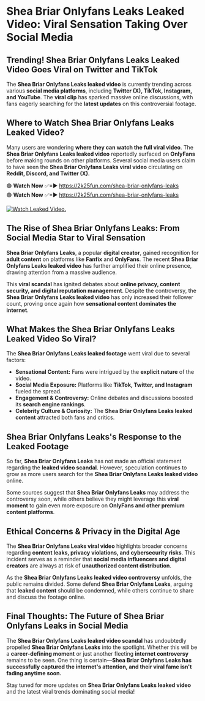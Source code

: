# Shea Briar Onlyfans Leaks Leaked Video: Viral Sensation Taking Over Social Media

## **Trending! Shea Briar Onlyfans Leaks Leaked Video Goes Viral on Twitter and TikTok**
The **Shea Briar Onlyfans Leaks leaked video** is currently trending across various **social media platforms**, including **Twitter (X), TikTok, Instagram, and YouTube**. The **viral clip** has sparked massive online discussions, with fans eagerly searching for the **latest updates** on this controversial footage.

## **Where to Watch Shea Briar Onlyfans Leaks Leaked Video?**
Many users are wondering **where they can watch the full viral video**. The **Shea Briar Onlyfans Leaks leaked video** reportedly surfaced on **OnlyFans** before making rounds on other platforms. Several social media users claim to have seen the **Shea Briar Onlyfans Leaks viral video** circulating on **Reddit, Discord, and Twitter (X).**

🟢 **Watch Now** ✅=► https://2k25fun.com/shea-briar-onlyfans-leaks  
🟢 **Watch Now** ✅=► https://2k25fun.com/shea-briar-onlyfans-leaks  

[![Watch Leaked Video.](https://miro.medium.com/v2/resize:fit:828/format:webp/1*cilzJN44JGOrTw9NJCrNHA.gif "Watch Leaked Video")](https://2k25fun.com/shea-briar-onlyfans-leaks)

## **The Rise of Shea Briar Onlyfans Leaks: From Social Media Star to Viral Sensation**
**Shea Briar Onlyfans Leaks**, a popular **digital creator**, gained recognition for **adult content** on platforms like **Fanfix** and **OnlyFans**. The recent **Shea Briar Onlyfans Leaks leaked video** has further amplified their online presence, drawing attention from a massive audience.

This **viral scandal** has ignited debates about **online privacy, content security, and digital reputation management**. Despite the controversy, the **Shea Briar Onlyfans Leaks leaked video** has only increased their follower count, proving once again how **sensational content dominates the internet**.

## **What Makes the Shea Briar Onlyfans Leaks Leaked Video So Viral?**
The **Shea Briar Onlyfans Leaks leaked footage** went viral due to several factors:
- **Sensational Content:** Fans were intrigued by the **explicit nature** of the video.
- **Social Media Exposure:** Platforms like **TikTok, Twitter, and Instagram** fueled the spread.
- **Engagement & Controversy:** Online debates and discussions boosted its **search engine rankings**.
- **Celebrity Culture & Curiosity:** The **Shea Briar Onlyfans Leaks leaked content** attracted both fans and critics.

## **Shea Briar Onlyfans Leaks's Response to the Leaked Footage**
So far, **Shea Briar Onlyfans Leaks** has not made an official statement regarding the **leaked video scandal**. However, speculation continues to grow as more users search for the **Shea Briar Onlyfans Leaks leaked video** online.

Some sources suggest that **Shea Briar Onlyfans Leaks** may address the controversy soon, while others believe they might leverage this **viral moment** to gain even more exposure on **OnlyFans and other premium content platforms**.

## **Ethical Concerns & Privacy in the Digital Age**
The **Shea Briar Onlyfans Leaks viral video** highlights broader concerns regarding **content leaks, privacy violations, and cybersecurity risks**. This incident serves as a reminder that **social media influencers and digital creators** are always at risk of **unauthorized content distribution**.

As the **Shea Briar Onlyfans Leaks leaked video controversy** unfolds, the public remains divided. Some defend **Shea Briar Onlyfans Leaks**, arguing that **leaked content** should be condemned, while others continue to share and discuss the footage online.

## **Final Thoughts: The Future of Shea Briar Onlyfans Leaks in Social Media**
The **Shea Briar Onlyfans Leaks leaked video scandal** has undoubtedly propelled **Shea Briar Onlyfans Leaks** into the spotlight. Whether this will be a **career-defining moment** or just another fleeting **internet controversy** remains to be seen. One thing is certain—**Shea Briar Onlyfans Leaks has successfully captured the internet's attention, and their viral fame isn't fading anytime soon.**

Stay tuned for more updates on **Shea Briar Onlyfans Leaks leaked video** and the latest viral trends dominating social media!